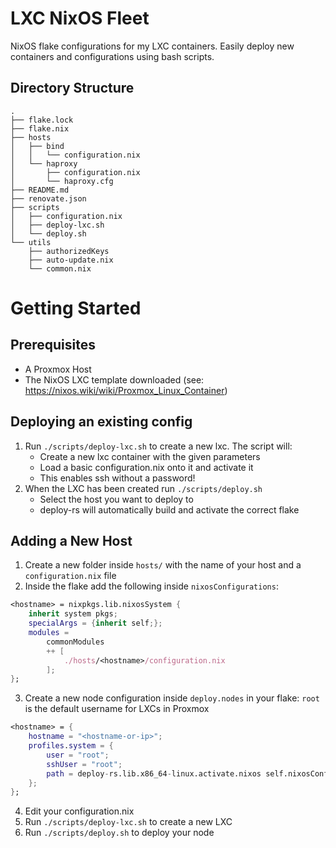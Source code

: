 # LXC NixOS Fleet

NixOS flake configurations for my LXC containers. Easily deploy new containers and configurations using bash scripts.

## Directory Structure

```
.
├── flake.lock
├── flake.nix
├── hosts
│   ├── bind
│   │   └── configuration.nix
│   └── haproxy
│       ├── configuration.nix
│       └── haproxy.cfg
├── README.md
├── renovate.json
├── scripts
│   ├── configuration.nix
│   ├── deploy-lxc.sh
│   └── deploy.sh
└── utils
    ├── authorizedKeys
    ├── auto-update.nix
    └── common.nix
```

# Getting Started

## Prerequisites

- A Proxmox Host
- The NixOS LXC template downloaded (see: https://nixos.wiki/wiki/Proxmox_Linux_Container)

## Deploying an existing config

1. Run `./scripts/deploy-lxc.sh` to create a new lxc. The script will:
    - Create a new lxc container with the given parameters
    - Load a basic configuration.nix onto it and activate it
    - This enables ssh without a password!
2. When the LXC has been created run `./scripts/deploy.sh`
    - Select the host you want to deploy to
    - deploy-rs will automatically build and activate the correct flake

## Adding a New Host

1. Create a new folder inside `hosts/` with the name of your host and a `configuration.nix` file
2. Inside the flake add the following inside `nixosConfigurations`:
```nix
<hostname> = nixpkgs.lib.nixosSystem {
    inherit system pkgs;
    specialArgs = {inherit self;};
    modules =
        commonModules
        ++ [
            ./hosts/<hostname>/configuration.nix
        ];
};
```
3. Create a new node configuration inside `deploy.nodes` in your flake:
`root` is the default username for LXCs in Proxmox
```nix
<hostname> = {
    hostname = "<hostname-or-ip>";
    profiles.system = {
        user = "root";
        sshUser = "root";
        path = deploy-rs.lib.x86_64-linux.activate.nixos self.nixosConfigurations.<hostname>;
    };
};
```
4. Edit your configuration.nix
5. Run `./scripts/deploy-lxc.sh` to create a new LXC
6. Run `./scripts/deploy.sh` to deploy your node
